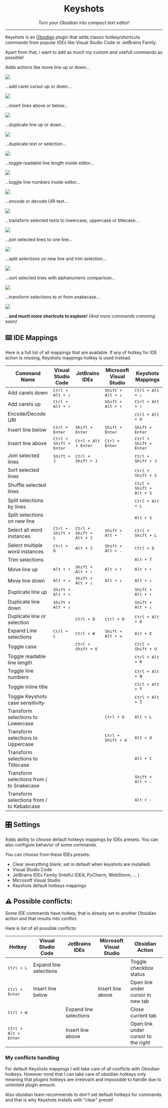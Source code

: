<h1 align=center>Keyshots</h1>

<p align=center><i>Turn your Obsidian into compact text editor!</i></p>

---

Keyshots is an [Obsidian](https://obsidian.md) plugin that adds classic hotkey/shortcuts commands from popular IDEs like Visual Studio Code or JetBrains Family. 

Apart from that, i want to add as much my custom and usefull commands as possible!

Adds actions like move line up or down...

![](assets/line_move.gif)

...add caret cursor up or down...

![](assets/add_caret.gif)

...insert lines above or below...

![](assets/insert_line.gif)

...duplicate line up or down...

![](assets/vscode_duplicate_line.gif)

...duplicate text or selection...

![](assets/jetbrains_duplicate.gif)

...toggle readable line length inside editor...

![](assets/toggle_readable_line_length.gif)

...toggle line numbers inside editor...

![](assets/toggle_line_numbers.gif)

...encode or decode URI text...

![](assets/uri_encode_decode.gif)

...transform selected texts to lowercase, uppercase or titlecase...

![](assets/transform_text.gif)

...join selected lines to one line...

![](assets/join_lines.gif)

...split selections on new line and trim selection...

![](assets/split_sel_on_line_and_trim.gif)

...sort selected lines with alphanumeric comparison...

![](assets/sort_selected_lines.gif)

...transform selections to or from snakecase...

![](assets/transform_to_from_snakecase.gif)

...**and much more shortcuts to explore!**  *(And more commands comming soon)* 

## ⌨️ IDE Mappings

Here is a full list of all mappings that are available. If any of hotkey for IDE action is missing, Keyshots mappings hotkey is used instead.

| Command Name                             | Visual Studio Code              | JetBrains IDEs                    | Microsoft Visual Studio     | Keyshots Mappings                 |
| ---------------------------------------- | ------------------------------- | --------------------------------- | --------------------------- | --------------------------------- |
| Add carets down                          | <kbd>Ctrl + Alt + ↓</kbd>       |                                   | <kbd>Shift + Alt + ↓</kbd>  | <kbd>Ctrl + Alt + ↓</kbd>         |
| Add carets up                            | <kbd>Ctrl + Alt + ↑</kbd>       |                                   | <kbd>Shift + Alt + ↑</kbd>  | <kbd>Ctrl + Alt + ↑</kbd>         |
| Encode/Decode URI                        |                                 |                                   |                             | <kbd>Ctrl + Alt + U</kbd>         |
| Insert line below                        | <kbd>Ctrl + Enter</kbd>         | <kbd>Shift + Enter</kbd>          | <kbd>Shift + Enter</kbd>    | <kbd>Shift + Enter</kbd>          |
| Insert line above                        | <kbd>Ctrl + Shift + Enter</kbd> | <kbd>Ctrl + Alt + Enter</kbd>     | <kbd>Ctrl + Enter</kbd>     | <kbd>Ctrl + Shift + Enter</kbd>   |
| Join selected lines                      | <kbd>Shift + J</kbd>            | <kbd>Ctrl + Shift + J</kbd>       |                             | <kbd>Ctrl + Shift + J</kbd>       |
| Sort selected lines                      |                                 |                                   |                             | <kbd>Ctrl + Shift + S</kbd>       |
| Shuffle selected lines                   |                                 |                                   |                             | <kbd>Ctrl + Shift + Alt + S</kbd> |
| Split selections by lines                |                                 |                                   |                             | <kbd>Ctrl + Alt + L</kbd>         |
| Split selections on new line             |                                 |                                   |                             | <kbd>Alt + S</kbd>                |
| Select all word instances                | <kbd>Ctrl + Shift + L</kbd>     | <kbd>Ctrl + Shift + Alt + J</kbd> | <kbd>Shift + Alt + \`</kbd> | <kbd>Ctrl + Shift + L</kbd>       |
| Select multiple word instances           | <kbd>Ctrl + D</kbd>             | <kbd>Alt + J</kbd>                | <kbd>Shift + Alt + .</kbd>  | <kbd>Ctrl + D</kbd>               |
| Trim selections                          |                                 |                                   |                             | <kbd>Alt + T</kbd>                |
| Move line up                             | <kbd>Alt + ↑</kbd>              | <kbd>Shift + Alt + ↑</kbd>        | <kbd>Alt + ↑</kbd>          | <kbd>Alt + ↑</kbd>                |
| Move line down                           | <kbd>Alt + ↓</kbd>              | <kbd>Shift + Alt + ↓</kbd>        | <kbd>Alt + ↓</kbd>          | <kbd>Alt + ↓</kbd>                |
| Duplicate line up                        | <kbd>Shift + Alt + ↑</kbd>      |                                   |                             | <kbd>Shift + Alt + ↑</kbd>        |
| Duplicate line down                      | <kbd>Shift + Alt + ↓</kbd>      |                                   |                             | <kbd>Shift + Alt + ↓</kbd>        |
| Duplicate line or selection              |                                 | <kbd>Ctrl + D</kbd>               | <kbd>Ctrl + D</kbd>         | <kbd>Ctrl + Alt + D</kbd>         |
| Expand Line selections                   | <kbd>Ctrl + L</kbd>             | <kbd>Ctrl + W</kbd>               | <kbd>Shift + Alt + =</kbd>  | <kbd>Alt + E</kbd>                | 
| Toggle case                              |                                 | <kbd>Ctrl + Shift + U</kbd>       |                             | <kbd>Ctrl + Shift + U</kbd>       |
| Toggle readable line length              |                                 |                                   |                             | <kbd>Ctrl + Alt + R</kbd>         |
| Toggle line numbers                      |                                 |                                   |                             | <kbd>Ctrl + Alt + N</kbd>         |
| Toggle inline title                      |                                 |                                   |                             | <kbd>Ctrl + Alt + T</kbd>         |
| Toggle Keyshots case sensitivity         |                                 |                                   |                             | <kbd>Ctrl + Alt + I</kbd>         |
| Transform selections to Lowercase        |                                 |                                   | <kbd>Ctrl + U</kbd>         | <kbd>Alt + L</kbd>                |
| Transform selections to Uppercase        |                                 |                                   | <kbd>Ctrl + Shift + U</kbd> | <kbd>Alt + U</kbd>                |
| Transform selections to Titlecase        |                                 |                                   |                             | <kbd>Alt + C</kbd>                |
| Transform selections from / to Snakecase |                                 |                                   |                             | <kbd>Shift + Alt + -</kbd>        |
| Transform selections from / to Kebabcase |                                 |                                   |                             | <kbd>Alt + -</kbd>                |

## 🎛️ Settings

Adds ability to choose default hotkeys mappings by IDEs presets. You can also configure behavior of some commands.

You can choose from these IDEs presets:

- Clear (everything blank; set in default when keyshots are installed)
- Visual Studio Code
- JetBrains IDEs Family (IntelliJ IDEA, PyCharm, WebStorm, ... )
- Microsoft Visual Studio
- Keyshots default hotkeys mappings

## ⚠️ Possible conflicts:

Some IDE commands have hotkey, that is already set to another Obsidian action and that results into conflict.

Here is list of all possible conflicts:

| Hotkey                        | Visual Studio Code     | JetBrains IDEs         | Microsoft Visual Studio | Obsidian Action                     |
| ----------------------------- | ---------------------- | ---------------------- | ----------------------- | ----------------------------------- |
| <kbd>Ctrl + L</kbd>           | Expand line selections |                        |                         | Toggle checkbox status              |
| <kbd>Ctrl + Enter</kbd>       | Insert line below      |                        | Insert line above       | Open link under cursor in new tab   |
| <kbd>Ctrl + W</kbd>           |                        | Expand line selections |                         | Close current tab                   |
| <kbd>Ctrl + Alt + Enter</kbd> |                        | Insert line above      |                         | Open link under cursor to the right |

### My conflicts handling

For default Keyshots mappings I will take care of all conflicts with Obsidian hotkeys. However mind that I can take care of obsidian hotkeys only meaning that plugins hotkeys are irrelevant and impossible to handle due to unlimited plugin amount. 

Also obsidian team recommends to don't set default hotkeys for commands and that is why Keyshots installs with "clear" preset!
